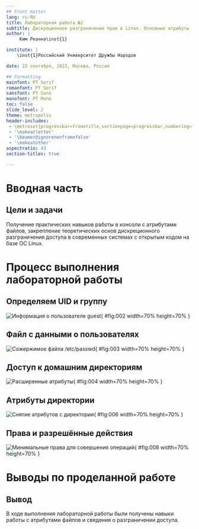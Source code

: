 ```yaml
---
## Front matter
lang: ru-RU
title: Лабораторная работа №2
subtitle: Дискреционное разграничение прав в Linux. Основные атрибуты
author: |
	 Ким Реачна\inst{1}

institute: |
	\inst{1}Российский Университет Дружбы Народов

date: 15 сентября, 2023, Москва, Россия

## Formatting
mainfont: PT Serif
romanfont: PT Serif
sansfont: PT Sans
monofont: PT Mono
toc: false
slide_level: 2
theme: metropolis
header-includes: 
 - \metroset{progressbar=frametitle,sectionpage=progressbar,numbering=fraction}
 - '\makeatletter'
 - '\beamer@ignorenonframefalse'
 - '\makeatother'
aspectratio: 43
section-titles: true

---
```

# Вводная часть

## Цели и задачи

Получение практических навыков работы в консоли с атрибутами файлов, закрепление теоретических основ дискреционного разграничения доступа в современных системах с открытым кодом на базе ОС Linux. 

# Процесс выполнения лабораторной работы

## Определяем UID и группу

![Информация о пользователе guest](image/2.png){ #fig:002 width=70% height=70% }

## Файл с данными о пользователях

![Сожержимое файла /etc/passwd](image/3.png){ #fig:003 width=70% height=70% }

## Доступ к домашним директориям

![Расширенные атрибуты](image/4.png){ #fig:004 width=70% height=70% }

## Атрибуты директории

![Снятие атрибутов с директории](image/6.png){ #fig:006 width=70% height=70% }

## Права и разрешённые действия

![Минимальные права для совершения операций](image/8.png){ #fig:008 width=70% height=70% }

# Выводы по проделанной работе

## Вывод

В ходе выполнения лабораторной работы были получены навыки работы с атрибутами файлов и сведения о разграничении доступа.
